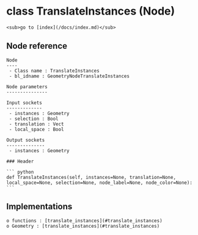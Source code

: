 # class TranslateInstances (Node)

    <sub>go to [index](/docs/index.md)</sub>
    
## Node reference

    Node
    ----
     - Class name : TranslateInstances
     - bl_idname : GeometryNodeTranslateInstances
    
    Node parameters
    ---------------
    
    Input sockets
    -------------
     - instances : Geometry
     - selection : Bool
     - translation : Vect
     - local_space : Bool
    
    Output sockets
    --------------
     - instances : Geometry
    
    ### Header

    ``` python
    def TranslateInstances(self, instances=None, translation=None, local_space=None, selection=None, node_label=None, node_color=None):
    ```
    
## Implementations

    o functions : [translate_instances](#translate_instances)
    o Geometry : [translate_instances](#translate_instances) 
    
    